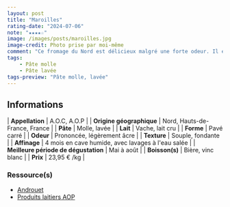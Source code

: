 ```yaml
---
layout: post
title: "Maroilles"
rating-date: "2024-07-06"
note: "★★★★☆"
image: /images/posts/maroilles.jpg
image-credit: Photo prise par moi-même
comment: "Ce fromage du Nord est délicieux malgré une forte odeur. Il est bien plus doux en bouche que son odeur pourrait laisser croire. Celle-ci provient de cette croûte lavée qui lui donne également cette belle couleur brune-orangée. Sa texture tendre et dense le rend super agréable en bouche. Je l'ai récemment goûté pendant un apéritif et c'était excellent ! Il sera également idéal dans un burger. En bouche on perçoit certaines notes de noisette et légèrement terreuse. C'est un super classique !"
tags:
    - Pâte molle
    - Pâte lavée
tags-preview: "Pâte molle, lavée"
---
```


## Informations

| **Appellation** | A.O.C, A.O.P |
| **Origine géographique** | Nord, Hauts-de-France, France |
| **Pâte** | Molle, lavée |
| **Lait** | Vache, lait cru |
| **Forme** | Pavé carré |
| **Odeur** | Prononcée, légèrement âcre |
| **Texture** | Souple, fondante |
| **Affinage** | 4 mois en cave humide, avec lavages à l'eau salée |
| **Meilleure période de dégustation** | Mai à août |
| **Boisson(s)** | Bière, vinc blanc |
| **Prix** | 23,95 € /kg |

### Ressource(s)
* [Androuet](https://androuet.com/Maroilles-140.html)
* [Produits laitiers AOP](https://www.produits-laitiers-aop.fr/produits/maroilles/)